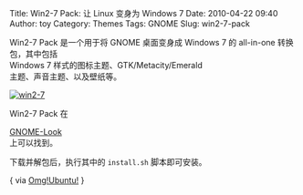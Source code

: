 Title: Win2-7 Pack: 让 Linux 变身为 Windows 7
Date: 2010-04-22 09:40
Author: toy
Category: Themes
Tags: GNOME
Slug: win2-7-pack

Win2-7 Pack 是一个用于将 GNOME 桌面变身成 Windows 7 的 all-in-one
转换包，其中包括  
Windows 7 样式的图标主题、GTK/Metacity/Emerald  
主题、声音主题、以及壁纸等。

[![win2-7](http://i.linuxtoy.org/images/2010/04/thumb-win2-7.jpg)](http://i.linuxtoy.org/images/2010/04/win2-7.jpg)

Win2-7 Pack 在  

[GNOME-Look](http://gnome-look.org/content/show.php/Win2-7+Pack?content=113264)  
上可以找到。

下载并解包后，执行其中的 `install.sh` 脚本即可安装。

{ via
[Omg!Ubuntu!](http://www.omgubuntu.co.uk/2010/04/windows-7-theme-for-ubuntu.html)
}
